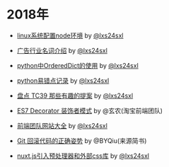 # 2018年

- [linux系统配置node环境](https://github.com/lxs24sxl/article/blob/master/linux%E7%B3%BB%E7%BB%9F%E9%85%8D%E7%BD%AEnode%E7%8E%AF%E5%A2%83.md) by [@lxs24sxl](https://github.com/lxs24sxl)


- [广告行业名词介绍](https://github.com/lxs24sxl/article/blob/master/%E8%A1%8C%E4%B8%9A%E5%90%8D%E8%AF%8D%E4%BB%8B%E7%BB%8D.md) by [@lxs24sxl](https://github.com/lxs24sxl)


- [python中OrderedDict的使用](https://github.com/lxs24sxl/article/blob/master/python%E4%B8%ADOrderedDict%E7%9A%84%E4%BD%BF%E7%94%A8.md) by [@lxs24sxl](https://github.com/lxs24sxl)

- [python易错点记录](https://github.com/lxs24sxl/article/blob/master/python%E6%98%93%E9%94%99%E7%82%B9%E8%AE%B0%E5%BD%95.md) by [@lxs24sxl](https://github.com/lxs24sxl)

- [盘点 TC39 那些有趣的提案](https://github.com/lxs24sxl/article/blob/master/%E7%9B%98%E7%82%B9TC39%E9%82%A3%E4%BA%9B%E6%9C%89%E8%B6%A3%E7%9A%84%E6%8F%90%E6%A1%88.md) by [@lxs24sxl](https://github.com/lxs24sxl)

- [ES7 Decorator 装饰者模式](http://taobaofed.org/blog/2015/11/16/es7-decorator/) by @玄农(淘宝前端团队)

- [前端团队网站大全](https://github.com/lxs24sxl/article/blob/master/%E5%89%8D%E7%AB%AF%E5%9B%A2%E9%98%9F%E7%BD%91%E7%AB%99%E5%A4%A7%E5%85%A8.md) by [@lxs24sxl](https://github.com/lxs24sxl)

- [Git 回滚代码的正确姿势](https://www.jianshu.com/p/f7451177476a) by @BYQiu(来源简书)

- [nuxt.js引入预处理器和外部css库](https://github.com/lxs24sxl/article/blob/master/nuxt.js%E5%BC%95%E5%85%A5%E9%A2%84%E5%A4%84%E7%90%86%E5%99%A8%E5%92%8C%E5%A4%96%E9%83%A8css%E5%BA%93.md) by [@lxs24sxl](https://github.com/lxs24sxl)
